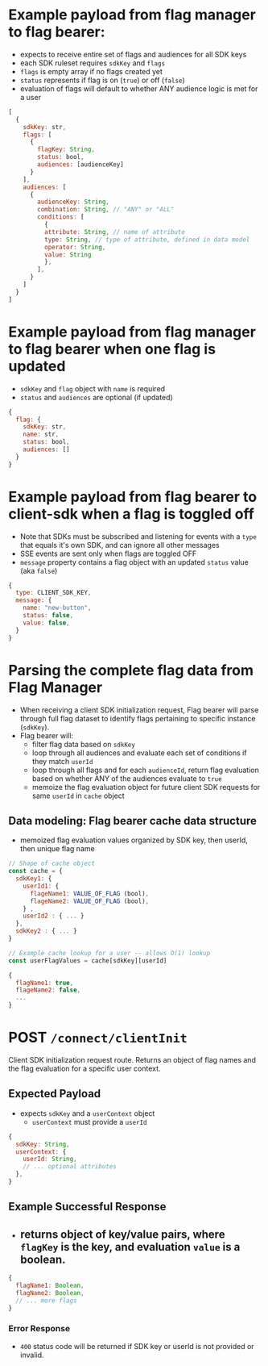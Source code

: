 # Example payload from flag manager to flag bearer:
- expects to receive entire set of flags and audiences for all SDK keys
- each SDK ruleset requires `sdkKey` and `flags`
- `flags` is empty array if no flags created yet
- `status` represents if flag is on (`true`) or off (`false`)
- evaluation of flags will default to whether ANY audience logic is met for a user
```js
[
  {
    sdkKey: str,
    flags: [ 
      {
        flagKey: String,
        status: bool, 
        audiences: [audienceKey]
      }
    ],
    audiences: [
      {
        audienceKey: String,
        combination: String, // "ANY" or "ALL"
        conditions: [
          {
          attribute: String, // name of attribute
          type: String, // type of attribute, defined in data model
          operator: String,
          value: String
          },
        ],
      }
    ]
  }
]
```
# Example payload from flag manager to flag bearer when one flag is updated
- `sdkKey` and `flag` object with `name` is required
- `status` and `audiences` are optional (if updated) 
```js
{
  flag: {
    sdkKey: str,
    name: str,
    status: bool,
    audiences: []
  }
}
```

# Example payload from flag bearer to client-sdk when a flag is toggled off
- Note that SDKs must be subscribed and listening for events with a `type` that equals it's own SDK, and can ignore all other messages
- SSE events are sent only when flags are toggled OFF
- `message` property contains a flag object with an updated `status` value (aka `false`)
```js
{
  type: CLIENT_SDK_KEY, 
  message: {
    name: "new-button",
    status: false,
    value: false,
  }
}
```
# Parsing the complete flag data from Flag Manager
- When receiving a client SDK initialization request, Flag bearer will parse through full flag dataset to identify flags pertaining to specific instance (`sdkKey`).
- Flag bearer will:
  - filter flag data based on `sdkKey`
  - loop through all audiences and evaluate each set of conditions if they match `userId`
  - loop through all flags and for each `audienceId`, return flag evaluation based on whether ANY of the audiences evaluate to `true`
  - memoize the flag evaluation object for future client SDK requests for same `userId` in `cache` object

## Data modeling: Flag bearer cache data structure
- memoized flag evaluation values organized by SDK key, then userId, then unique flag name
```js
// Shape of cache object
const cache = {
  sdkKey1: {
    userId1: {
      flageName1: VALUE_OF_FLAG (bool),
      flageName2: VALUE_OF_FLAG (bool),
    } ,
    userId2 : { ... }
  },
  sdkKey2 : { ... }
}

// Example cache lookup for a user -- allows O(1) lookup
const userFlagValues = cache[sdkKey][userId]

{
  flagName1: true,
  flageName2: false,
  ...
}
```
# POST `/connect/clientInit`
Client SDK initialization request route. Returns an object of flag names and the flag evaluation for a specific user context.

## Expected Payload
- expects `sdkKey` and a `userContext` object
  - `userContext` must provide a `userId` 

```js
{
  sdkKey: String,
  userContext: {
    userId: String,
    // ... optional attributes
  },
}
```
## Example Successful Response
- returns object of key/value pairs, where `flagKey` is the key, and evaluation `value` is a boolean. 
  - 
```js
{
  flagName1: Boolean,
  flagName2: Boolean,
  // ... more flags
} 
```
### Error Response
- `400` status code will be returned if SDK key or userId is not provided or invalid. 